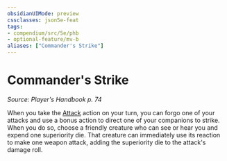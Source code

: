 ```yaml
---
obsidianUIMode: preview
cssclasses: json5e-feat
tags:
- compendium/src/5e/phb
- optional-feature/mv-b
aliases: ["Commander's Strike"]
---
```

# Commander's Strike
*Source: Player's Handbook p. 74*  

When you take the [Attack](2.%20GM%20Tools/Misc%20DND%20Handbook/compendium/rules/actions.md#Attack) action on your turn, you can forgo one of your attacks and use a bonus action to direct one of your companions to strike. When you do so, choose a friendly creature who can see or hear you and expend one superiority die. That creature can immediately use its reaction to make one weapon attack, adding the superiority die to the attack's damage roll.